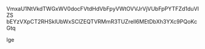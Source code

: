 VmxaU1NtVkdTWGxWV0docFVtdHdVbFpyVWtOVVJrVjVUbFpPYTFZd1duVlZS
bEYzVXpCT2RHSklUbWxSClZEQTVRMmR3TUZrell6MEtDbXh3YXc9PQoKcGtq

lge